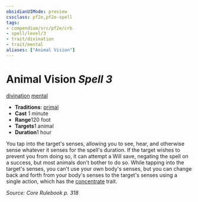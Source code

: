 ```yaml
---
obsidianUIMode: preview
cssclass: pf2e,pf2e-spell
tags:
- compendium/src/pf2e/crb
- spell/level/3
- trait/divination
- trait/mental
aliases: ["Animal Vision"]
---
```

# Animal Vision *Spell 3*   
[divination](../../rules/traits/divination.md)  [mental](../../rules/traits/mental.md)  

- **Traditions**: [primal](../../rules/traits/primal.md)
- **Cast** 1 minute 
- **Range**120 foot
- **Targets**1 animal
- **Duration**1 hour

You tap into the target's senses, allowing you to see, hear, and otherwise sense whatever it senses for the spell's duration. If the target wishes to prevent you from doing so, it can attempt a Will save, negating the spell on a success, but most animals don't bother to do so. While tapping into the target's senses, you can't use your own body's senses, but you can change back and forth from your body's senses to the target's senses using a single action, which has the [concentrate](../../rules/traits/concentrate.md) trait.

*Source: Core Rulebook p. 318*